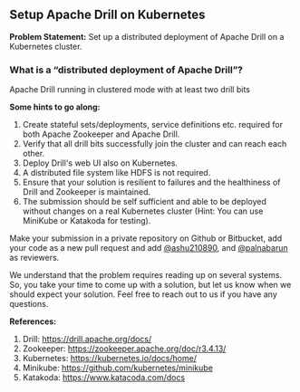## Setup Apache Drill on Kubernetes				

**Problem Statement:** Set up a distributed deployment of Apache Drill on a Kubernetes cluster.

### What is a “distributed deployment of Apache Drill”? 
Apache Drill running in clustered mode with at least two drill bits


**Some hints to go along:**

1. Create stateful sets/deployments, service definitions etc. required for both Apache Zookeeper and Apache Drill.
2. Verify that all drill bits successfully join the cluster and can reach each other.
3. Deploy Drill's web UI also on Kubernetes.
4. A distributed file system like HDFS is not required.
5. Ensure that your solution is resilient to failures and the healthiness of Drill and Zookeeper is maintained.
6. The submission should be self sufficient and able to be deployed without changes on a real Kubernetes cluster (Hint: You can use MiniKube or Katakoda for testing).

Make your submission in a private repository on Github or Bitbucket, add your code as a new pull request and add [@ashu210890](https://github.com/ashu210890), and [@palnabarun](https://github.com/palnabarun) as reviewers. 		

We understand that the problem requires reading up on several systems. So, you take your time to come up with a solution, but let us know when we should expect your solution. Feel free to reach out to us if you have any questions.

**References:**

1. Drill: https://drill.apache.org/docs/
2. Zookeeper: https://zookeeper.apache.org/doc/r3.4.13/ 
3. Kubernetes: https://kubernetes.io/docs/home/
4. Minikube: https://github.com/kubernetes/minikube
5. Katakoda: https://www.katacoda.com/docs 
